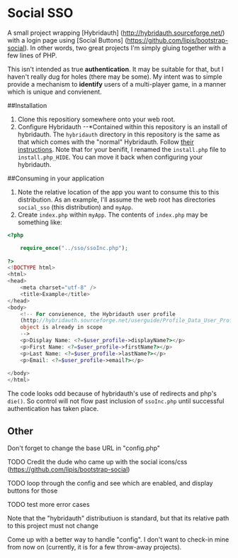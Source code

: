 # Social SSO

A small project wrapping [Hybridauth] (http://hybridauth.sourceforge.net/) with a login page using [Social Buttons] (https://github.com/lipis/bootstrap-social).  In other words, two great projects I'm simply gluing together with a few lines of PHP.

This isn't intended as true **authentication**.  It may be suitable for that, but I haven't really dug for holes (there may be some).  My intent was to simple provide a mechanism to **identify** users of a multi-player game, in a manner which is unique and convienent.  

##Installation

1. Clone this repositiory somewhere onto your web root.
2. Configure Hybridauth
--*Contained within this repository is an install of hybridauth.  The `hybridauth` directory in this repository is the same as that which comes with the "normal" Hybridauth.  Follow [their instructions](http://hybridauth.sourceforge.net/userguide/Install.html).  Note that for your benifit, I renamed the `install.php` file to `install.php_HIDE`.  You can move it back when configuring your hybridauth.

##Consuming in your application

1. Note the relative location of the app you want to consume this to this distribution.  As an example, I'll assume the web root has directories `social_sso` (this distribution) and `myApp`.
2. Create `index.php` within `myApp`.  The contents of `index.php` may be something like:

```php
<?php

	require_once("../sso/ssoInc.php");
	
?>
<!DOCTYPE html>
<html>
<head>
    <meta charset="utf-8" />
    <title>Example</title>
</head>
<body>
	<!-- For convienence, the Hybridauth user profile 
	(http://hybridauth.sourceforge.net/userguide/Profile_Data_User_Profile.html)
	object is already in scope
	-->
	<p>Display Name: <?=$user_profile->displayName?></p>
	<p>First Name: <?=$user_profile->firstName?></p>
	<p>Last Name: <?=$user_profile->lastName?></p>
	<p>Email: <?=$user_profile->email?></p>
					
</body>
</html>
```
The code looks odd because of hybridauth's use of redirects and php's `die()`.  So control will not flow past inclusion of `ssoInc.php` until successful authentication has taken place.

## Other

Don't forget to change the base URL in "config.php"

TODO Credit the dude who came up with the social icons/css (https://github.com/lipis/bootstrap-social)

TODO loop through the config and see which are enabled, and display buttons for those

TODO test more error cases

Note that the "hybridauth" distributiuon is standard, but that its relative path to this project must not change

Come up with a better way to handle "config".  I don't want to check-in mine from now on (currently, it is for a few throw-away projects).
